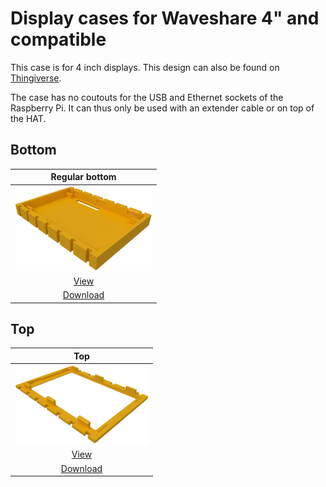 # Display cases for Waveshare 4" and compatible

This case is for 4 inch displays. This design can also be found
on [Thingiverse](https://www.thingiverse.com/thing:3605290).

The case has no coutouts for the USB and Ethernet sockets of the
Raspberry Pi. It can thus only be used with an extender cable or on
top of the HAT.

## Bottom

| Regular bottom |
|:---:|
| ![Bottom](./images/displ_ws40A_bottom.png) |
| [View](displ_ws40A_bottom.stl) |
| [Download](displ_ws40A_bottom.stl?raw=true) |

## Top

| Top |
|:---:|
| ![Top 3.5"](./images/displ_ws40A_top.png) |
| [View](displ_ws40A_top.stl) |
| [Download](displ_ws40A_top.stl?raw=true) |

